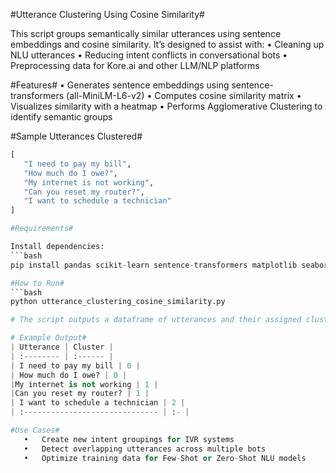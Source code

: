  #Utterance Clustering Using Cosine Similarity#

This script groups semantically similar utterances using sentence embeddings and cosine similarity. It’s designed to assist with:
	•	Cleaning up NLU utterances
	•	Reducing intent conflicts in conversational bots
	•	Preprocessing data for Kore.ai and other LLM/NLP platforms

 #Features#
	•	Generates sentence embeddings using sentence-transformers (all-MiniLM-L6-v2)
	•	Computes cosine similarity matrix
	•	Visualizes similarity with a heatmap
	•	Performs Agglomerative Clustering to identify semantic groups

 #Sample Utterances Clustered#
 ```python
[
    "I need to pay my bill",
    "How much do I owe?",
    "My internet is not working",
    "Can you reset my router?",
    "I want to schedule a technician"
]

#Requirements#

Install dependencies:
```bash
pip install pandas scikit-learn sentence-transformers matplotlib seaborn

#How to Run#
```bash
python utterance_clustering_cosine_similarity.py

# The script outputs a dataframe of utterances and their assigned cluster, and generates a cosine similarity heatmap for visual inspection.

# Example Output#
| Utterance | Cluster |
| :-------- | :------ |
| I need to pay my bill | 0 |
| How much do I owe? | 0 |
|My internet is not working | 1 |
|Can you reset my router? | 1 |
| I want to schedule a technician | 2 |
| :------------------------------ | :- |

#Use Cases#
	•	Create new intent groupings for IVR systems
	•	Detect overlapping utterances across multiple bots
	•	Optimize training data for Few-Shot or Zero-Shot NLU models
